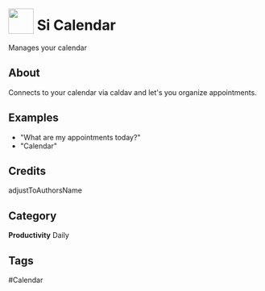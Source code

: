 # <img src="https://raw.githack.com/FortAwesome/Font-Awesome/master/svgs/solid/calendar.svg" card_color="#22A7F0" width="50" height="50" style="vertical-align:bottom"/> Si Calendar
Manages your calendar

## About
Connects to your calendar via caldav and let's you organize appointments.

## Examples
* "What are my appointments today?"
* "Calendar"

## Credits
adjustToAuthorsName

## Category
**Productivity**
Daily

## Tags
#Calendar

